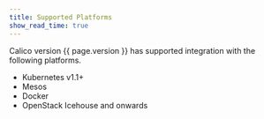 ```yaml
---
title: Supported Platforms
show_read_time: true
---
```


Calico version {{ page.version }} has supported integration with the following platforms.

-  Kubernetes v1.1+
-  Mesos
-  Docker
-  OpenStack Icehouse and onwards
